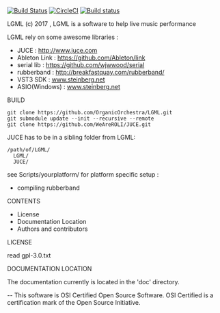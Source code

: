 [![Build Status](https://travis-ci.org/OrganicOrchestra/LGML.svg?branch=develop)](https://travis-ci.org/OrganicOrchestra/LGML)
[![CircleCI](https://circleci.com/gh/OrganicOrchestra/LGML/tree/develop.svg?style=svg)](https://circleci.com/gh/OrganicOrchestra/LGML/tree/develop)
[![Build status](https://ci.appveyor.com/api/projects/status/l1rd556j6ogglg6p?svg=true)](https://ci.appveyor.com/project/MartinHN/lgml)


LGML
(c) 2017 , LGML is a software to help live music performance

LGML rely on some awesome libraries :
 * JUCE : http://www.juce.com
 * Ableton Link : https://github.com/Ableton/link
 * serial lib : https://github.com/wjwwood/serial
 * rubberband : http://breakfastquay.com/rubberband/
 * VST3 SDK : www.steinberg.net
 * ASIO(Windows) : www.steinberg.net


BUILD
```
git clone https://github.com/OrganicOrchestra/LGML.git
git submodule update --init --recursive --remote
git clone https://github.com/WeAreROLI/JUCE.git
```
JUCE has to be in a sibling folder from LGML:
```
/path/of/LGML/
  LGML/
  JUCE/
```

see Scripts/yourplatform/ for platform specific setup :
* compiling rubberband

CONTENTS

* License
* Documentation Location
* Authors and contributors

LICENSE

read gpl-3.0.txt

DOCUMENTATION LOCATION
 
The documentation currently is located in the 'doc' directory.

--
This software is OSI Certified Open Source Software.
OSI Certified is a certification mark of the Open Source Initiative.

